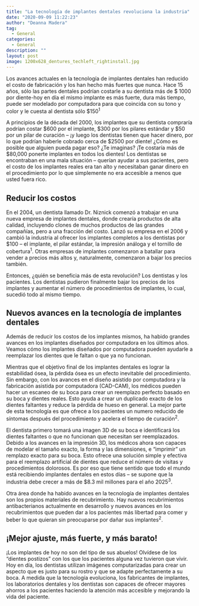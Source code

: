 ```yaml
---
title: "La tecnología de implantes dentales revoluciona la industria"
date: "2020-09-09 11:22:23"
author: "Deanna Madera"
tag:
  - General
categories:
  - General
description: ""
layout: post
image: 1200x628_dentures_techleft_rightinstall.jpg
---
```


Los avances actuales en la tecnología de implantes dentales han reducido el costo de fabricación y los han hecho más fuertes que nunca. Hace 15 años, sólo las partes dentales podrían costarle a su dentista más de $ 1000 por diente-hoy en día el mismo implante es más fuerte, dura más tiempo, puede ser modelado por computadora para que coincida con su tono y color y le cuesta al dentista sólo $150<sup>1</sup>

A principios de la década del 2000, los implantes que su dentista compraría podrían costar $600 por el implante, $300 por los pilares estándar y $50 por un pilar de curación – ¡y luego los dentistas tienen que hacer dinero, por lo que podrían haberle cobrado cerca de $2500 por diente! ¿Cómo es posible que alguien pueda pagar eso? ¿Te imaginas? ¡Te costaría más de $80,000 ponerte implantes en todos los dientes! Los dentistas se encontraban en una mala situación – querían ayudar a sus pacientes, pero el costo de los implantes reales era tan alto y necesitaban ganar dinero en el procedimiento por lo que simplemente no era accesible a menos que usted fuera rico.

## **Reducir los costos**

En el 2004, un dentista llamado Dr. Niznick comenzó a trabajar en una nueva empresa de implantes dentales, donde crearía productos de alta calidad, incluyendo clones de muchos productos de las grandes compañías, pero a una fracción del costo. Lanzó su empresa en el 2006 y cambió la industria al ofrecer los implantes completos a los dentistas por $100 – el implante, el pilar estándar, la impresión análoga y el tornillo de cobertura<sup>1</sup>. Otras empresas de implantes comenzaron a batallar para vender a precios más altos y, naturalmente, comenzaron a bajar los precios también.

Entonces, ¿quién se beneficia más de esta revolución? Los dentistas y los pacientes. Los dentistas pudieron finalmente bajar los precios de los implantes y aumentar el número de procedimientos de implantes, lo cual, sucedió todo al mismo tiempo.

## **Nuevos avances en la tecnología de implantes dentales**

Además de reducir los costos de los implantes mismos, ha habido grandes avances en los implantes diseñados por computadora en los últimos años. Veamos cómo los implantes diseñados por computadora pueden ayudarle a reemplazar los dientes que le faltan o que ya no funcionan.

Mientras que el objetivo final de los implantes dentales es lograr la estabilidad ósea, la pérdida ósea es un efecto inevitable del procedimiento. Sin embargo, con los avances en el diseño asistido por computadora y la fabricación asistida por computadora (CAD-CAM), los médicos pueden hacer un escaneo de su boca para crear un reemplazo perfecto basado en su boca y dientes reales. Esto ayuda a crear un duplicado exacto de los dientes faltantes y reduce la pérdida de hueso en general. La mejor parte de esta tecnología es que ofrece a los pacientes un numero reducido de síntomas después del procedimiento y acelera el tiempo de curación<sup>2</sup>.

El dentista primero tomará una imagen 3D de su boca e identificará los dientes faltantes o que no funcionan que necesitan ser reemplazados. Debido a los avances en la impresión 3D, los médicos ahora son capaces de modelar el tamaño exacto, la forma y las dimensiones, e “imprimir” un remplazo exacto para su boca. Esto ofrece una solución simple y efectiva para el reemplazo artificial de dientes que reduce el número de visitas y procedimientos dolorosos. Es por eso que tiene sentido que todo el mundo está recibiendo implantes dentales en estos días – se supone que la industria debe crecer a más de $8.3 mil millones para el año 2025<sup>3</sup>.

Otra área donde ha habido avances en la tecnología de implantes dentales son los propios materiales de recubrimiento. Hay nuevos recubrimientos antibacterianos actualmente en desarrollo y nuevos avances en los recubrimientos que pueden dar a los pacientes más libertad para comer y beber lo que quieran sin preocuparse por dañar sus implantes<sup>2</sup>.

## **¡Mejor ajuste, más fuerte, y más barato!**

</div>¡Los implantes de hoy no son del tipo de sus abuelos! Olvídese de los “dientes postizos” con los que los pacientes alguna vez tuvieron que vivir. Hoy en día, los dentistas utilizan imágenes computarizadas para crear un aspecto que es justo para su rostro y que se adapte perfectamente a su boca. A medida que la tecnología evoluciona, los fabricantes de implantes, los laboratorios dentales y los dentistas son capaces de ofrecer mayores ahorros a los pacientes haciendo la atención más accesible y mejorando la vida del paciente.
